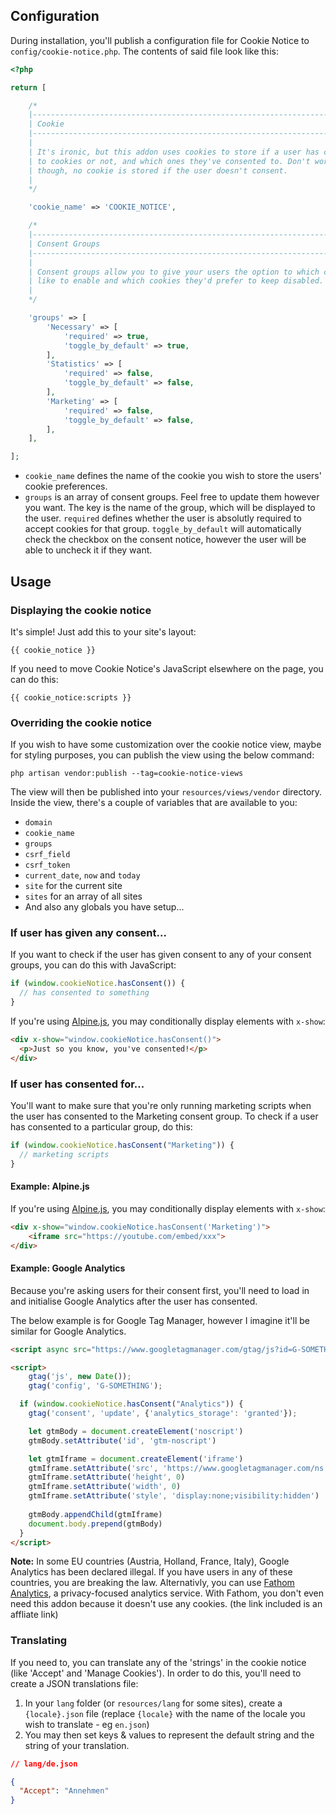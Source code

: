 ## Configuration

During installation, you'll publish a configuration file for Cookie Notice to `config/cookie-notice.php`. The contents of said file look like this:

```php
<?php

return [

    /*
    |--------------------------------------------------------------------------
    | Cookie
    |--------------------------------------------------------------------------
    |
    | It's ironic, but this addon uses cookies to store if a user has consented
    | to cookies or not, and which ones they've consented to. Don't worry
    | though, no cookie is stored if the user doesn't consent.
    |
    */

    'cookie_name' => 'COOKIE_NOTICE',

    /*
    |--------------------------------------------------------------------------
    | Consent Groups
    |--------------------------------------------------------------------------
    |
    | Consent groups allow you to give your users the option to which cookies they'd
    | like to enable and which cookies they'd prefer to keep disabled.
    |
    */

    'groups' => [
        'Necessary' => [
            'required' => true,
            'toggle_by_default' => true,
        ],
        'Statistics' => [
            'required' => false,
            'toggle_by_default' => false,
        ],
        'Marketing' => [
            'required' => false,
            'toggle_by_default' => false,
        ],
    ],

];
```

- `cookie_name` defines the name of the cookie you wish to store the users' cookie preferences.
- `groups` is an array of consent groups. Feel free to update them however you want. The key is the name of the group, which will be displayed to the user. `required` defines whether the user is absolutly required to accept cookies for that group. `toggle_by_default` will automatically check the checkbox on the consent notice, however the user will be able to uncheck it if they want.

## Usage

### Displaying the cookie notice

It's simple! Just add this to your site's layout:

```antlers
{{ cookie_notice }}
```

If you need to move Cookie Notice's JavaScript elsewhere on the page, you can do this:

```antlers
{{ cookie_notice:scripts }}
```

### Overriding the cookie notice

If you wish to have some customization over the cookie notice view, maybe for styling purposes, you can publish the view using the below command:

```
php artisan vendor:publish --tag=cookie-notice-views
```

The view will then be published into your `resources/views/vendor` directory. Inside the view, there's a couple of variables that are available to you:

- `domain`
- `cookie_name`
- `groups`
- `csrf_field`
- `csrf_token`
- `current_date`, `now` and `today`
- `site` for the current site
- `sites` for an array of all sites
- And also any globals you have setup...

### If user has given any consent...

If you want to check if the user has given consent to any of your consent groups, you can do this with JavaScript:

```js
if (window.cookieNotice.hasConsent()) {
  // has consented to something
}
```

If you're using [Alpine.js](https://alpinejs.dev/), you may conditionally display elements with `x-show`:

```html
<div x-show="window.cookieNotice.hasConsent()">
  <p>Just so you know, you've consented!</p>
</div>
```

### If user has consented for...

You'll want to make sure that you're only running marketing scripts when the user has consented to the Marketing consent group. To check if a user has consented to a particular group, do this:

```js
if (window.cookieNotice.hasConsent("Marketing")) {
  // marketing scripts
}
```

#### Example: Alpine.js

If you're using [Alpine.js](https://alpinejs.dev/), you may conditionally display elements with `x-show`:

```html
<div x-show="window.cookieNotice.hasConsent('Marketing')">
    <iframe src="https://youtube.com/embed/xxx">
</div>
```

#### Example: Google Analytics

Because you're asking users for their consent first, you'll need to load in and initialise Google Analytics after the user has consented.

The below example is for Google Tag Manager, however I imagine it'll be similar for Google Analytics.

```html
<script async src="https://www.googletagmanager.com/gtag/js?id=G-SOMETHING"></script>

<script>
    gtag('js', new Date());
    gtag('config', 'G-SOMETHING');

  if (window.cookieNotice.hasConsent("Analytics")) {
    gtag('consent', 'update', {'analytics_storage': 'granted'});

    let gtmBody = document.createElement('noscript')
    gtmBody.setAttribute('id', 'gtm-noscript')

    let gtmIframe = document.createElement('iframe')
    gtmIframe.setAttribute('src', 'https://www.googletagmanager.com/ns.html?id=GTM-SOMETHING')
    gtmIframe.setAttribute('height', 0)
    gtmIframe.setAttribute('width', 0)
    gtmIframe.setAttribute('style', 'display:none;visibility:hidden')
    
    gtmBody.appendChild(gtmIframe)
    document.body.prepend(gtmBody)
  }
</script>
```

**Note:** In some EU countries (Austria, Holland, France, Italy), Google Analytics has been declared illegal. If you have users in any of these countries, you are breaking the law. Alternativly, you can use [Fathom Analytics](https://usefathom.com/ref/ZBERDK), a privacy-focused analytics service. With Fathom, you don't even need this addon because it doesn't use any cookies. (the link included is an affliate link)

### Translating

If you need to, you can translate any of the 'strings' in the cookie notice (like 'Accept' and 'Manage Cookies'). In order to do this, you'll need to create a JSON translations file:

1. In your `lang` folder (or `resources/lang` for some sites), create a `{locale}.json` file (replace `{locale}` with the name of the locale you wish to translate - eg `en.json`)
2. You may then set keys & values to represent the default string and the string of your translation.

```json
// lang/de.json

{
  "Accept": "Annehmen"
}
```
